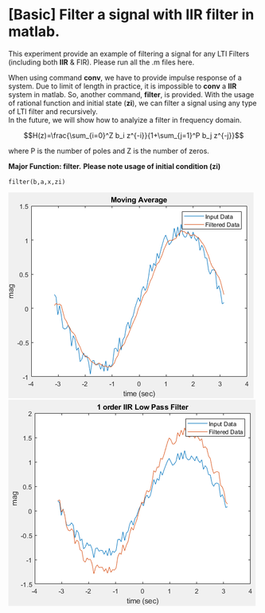 # [Basic] Filter a signal with IIR filter in matlab.

This experiment provide an example of filtering a signal for any LTI Filters (including both **IIR** & FIR). Please run all the .m files here.  

When using command **conv**, we have to provide impulse response of a system. Due to limit of length in practice, it is impossible to **conv** a **IIR** system in matlab. So, another command, **filter**, is provided. With the usage of rational function and initial state (**zi**), we can filter a signal using any type of LTI filter and recursively.  
In the future, we will show how to analyize a filter in frequency domain.

```math
H(z)=\frac{\sum_{i=0}^Z b_i z^{-i}}{1+\sum_{j=1}^P b_j z^{-j}}
```
where P is the number of poles and Z is the number of zeros. 

**Major Function: filter.**
**Please note usage of initial condition (zi)**  
~~~~
filter(b,a,x,zi)
~~~~


![Fig.1](./1.PNG)
![Fig.2](./2.PNG)